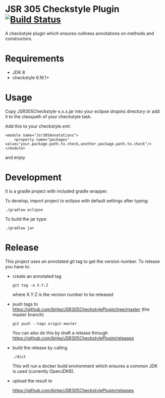 JSR 305 Checkstyle Plugin [![Build Status](https://travis-ci.org/bjrke/JSR305CheckstylePlugin.svg?branch=master)](https://travis-ci.org/bjrke/JSR305CheckstylePlugin)
=====================================================================================================================================================================

A checkstyle plugin which ensures nullness annotations on methods and constructors.

Requirements
============

* JDK 8
* checkstyle 6.16.1+

Usage
=====

Copy JSR305Checkstyle-x.x.x.jar into your eclipse dropins directory or add it to the classpath of your checkstyle task.

Add this to your checkstyle.xml:

    <module name="Jsr305Annotations">
        <property name="packages" value="your.package.path.to.check,another.package.path.to.check"/>
    </module>

and enjoy


Development
===========

It is a gradle project with included gradle wrapper.

To develop, import project to eclipse with default settings after typing:

    ./gradlew eclipse

To build the jar type:

    ./gradlew jar

Release
=======

This project uses an annotated git tag to get the version number. To release you have to:

- create an annotated tag

      git tag -a X.Y.Z

  where X.Y.Z is the version number to be released

- push tags to https://github.com/bjrke/JSR305CheckstylePlugin/tree/master (the master branch)

      git push --tags origin master

  You can also do this by draft a release through https://github.com/bjrke/JSR305CheckstylePlugin/releases

- build the release by calling

      ./dist

  This will run a docker build environment which ensures a common JDK is used (currently OpenJDK8).

- upload the result to

  https://github.com/bjrke/JSR305CheckstylePlugin/releases
